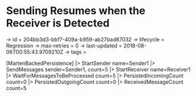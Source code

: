 # Sending Resumes when the Receiver is Detected

-> id = 204bb3d3-bbf7-409a-b959-ab27bad87032
-> lifecycle = Regression
-> max-retries = 0
-> last-updated = 2018-08-06T00:55:43.9709210Z
-> tags = 

[MartenBackedPersistence]
|> StartSender name=Sender1
|> SendMessages sender=Sender1, count=5
|> StartReceiver name=Receiver1
|> WaitForMessagesToBeProcessed count=5
|> PersistedIncomingCount count=0
|> PersistedOutgoingCount count=0
|> ReceivedMessageCount count=5
~~~
